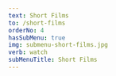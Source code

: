 ```yaml
---
text: Short Films
to: /short-films
orderNo: 4
hasSubMenu: true
img: submenu-short-films.jpg
verb: watch
subMenuTitle: Short Films
---
```

